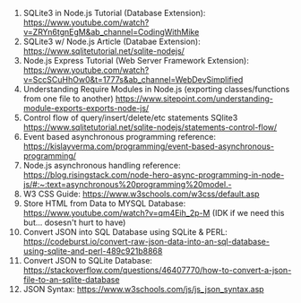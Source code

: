 1. SQLite3 in Node.js Tutorial (Database Extension): https://www.youtube.com/watch?v=ZRYn6tgnEgM&ab_channel=CodingWithMike
2. SQLite3 w/ Node.js Article (Databae Extension): https://www.sqlitetutorial.net/sqlite-nodejs/
3. Node.js Express Tutorial (Web Server Framework Extension): https://www.youtube.com/watch?v=SccSCuHhOw0&t=1777s&ab_channel=WebDevSimplified
4. Understanding Require Modules in Node.js (exporting classes/functions from one file to another) https://www.sitepoint.com/understanding-module-exports-exports-node-js/ 
5. Control flow of query/insert/delete/etc statements SQlite3 https://www.sqlitetutorial.net/sqlite-nodejs/statements-control-flow/ 
6. Event based asynchronous programming reference: https://kislayverma.com/programming/event-based-asynchronous-programming/ 
7. Node.js asynchronous handling reference: https://blog.risingstack.com/node-hero-async-programming-in-node-js/#:~:text=asynchronous%20programming%20model.-
8. W3 CSS Guide: https://www.w3schools.com/w3css/default.asp
9. Store HTML from Data to MYSQL Database: https://www.youtube.com/watch?v=qm4Eih_2p-M (IDK if we need this but... dosesn't hurt to have)
10. Convert JSON into SQL Database using SQLite & PERL: https://codeburst.io/convert-raw-json-data-into-an-sql-database-using-sqlite-and-perl-489c921b8868
11. Convert JSON to SQLite Database: https://stackoverflow.com/questions/46407770/how-to-convert-a-json-file-to-an-sqlite-database
12. JSON Syntax: https://www.w3schools.com/js/js_json_syntax.asp
